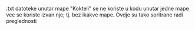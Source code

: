 .txt datoteke unutar mape "Kokteli" se ne koriste u kodu unutar jedne mape vec se koriste izvan nje; tj. bez ikakve mape.
Ovdje su tako soritrane radi preglednosti
